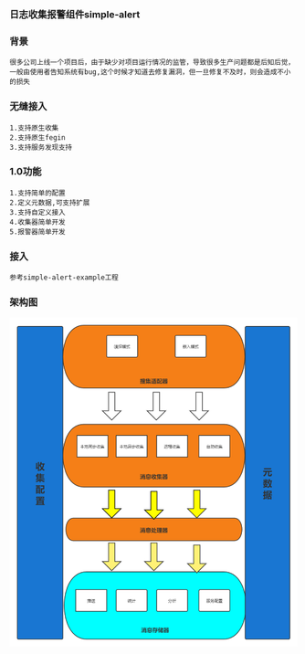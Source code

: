 ### 日志收集报警组件simple-alert
    
### 背景
    很多公司上线一个项目后，由于缺少对项目运行情况的监管，导致很多生产问题都是后知后觉，一般由使用者告知系统有bug,这个时候才知道去修复漏洞，但一旦修复不及时，则会造成不小的损失
### 无缝接入
    1.支持原生收集
    2.支持原生fegin
    3.支持服务发现支持
### 1.0功能
    1.支持简单的配置
    2.定义元数据,可支持扩展
    3.支持自定义接入
    4.收集器简单开发
    5.报警器简单开发
### 接入
    参考simple-alert-example工程
### 架构图
![avatar](告警组件简单.png)
   
